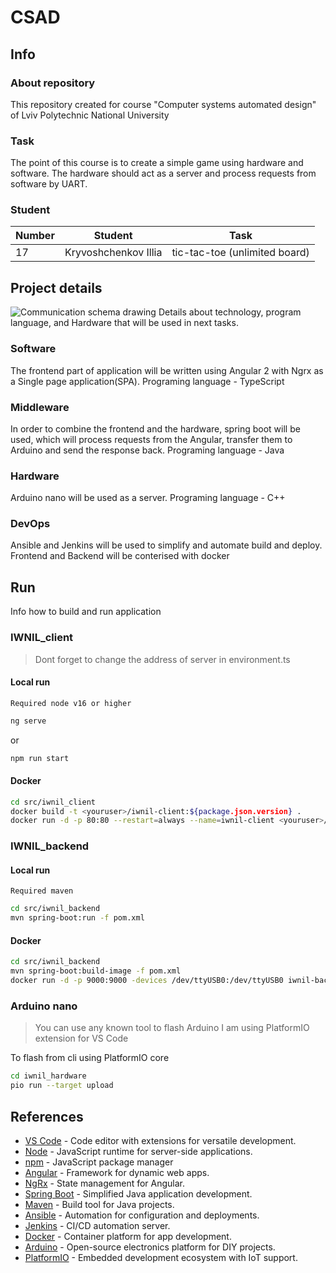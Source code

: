 # CSAD

## Info
### About repository
This repository created for course "Computer systems automated design" of Lviv Polytechnic National University

### Task
The point of this course is to create a simple game using hardware and software. The hardware should act as a server and process requests from software by UART.

### Student
| Number | Student | Task |
| ------ | ------- | ---- |
| 17 | Kryvoshchenkov Illia | tic-tac-toe (unlimited board) |

## Project details
![Communication schema drawing](https://github.com/dimoybiyca/csdt2024ki49kryvyidmytro13/blob/feature/develop/task2/media/Communication_Schema.jpg?raw=true)
Details about technology, program language, and Hardware that will be
used in next tasks.
### Software
The frontend part of application will be written using Angular 2 with Ngrx as a Single page application(SPA). Programing language - TypeScript

### Middleware
In order to combine the frontend and the hardware, spring boot will be used, which will process requests from the Angular, transfer them to Arduino and send the response back. Programing language - Java

### Hardware
Arduino nano will be used as a server. Programing language - C++

### DevOps
Ansible and Jenkins will be used to simplify and automate build and deploy. Frontend and Backend will be conterised with docker

## Run
Info how to build and run application
### IWNIL_client
> Dont forget to change the address of server in environment.ts
#### Local run
`Required node v16 or higher`
 ```sh 
 ng serve
 ```
 or
 ```sh 
 npm run start
 ```
#### Docker
 ```sh 
 cd src/iwnil_client
 docker build -t <youruser>/iwnil-client:${package.json.version} .
 docker run -d -p 80:80 --restart=always --name=iwnil-client <youruser>/iwnil-client:${package.json.version}
 ```
 
### IWNIL_backend
#### Local run
`Required maven`
 ```sh
 cd src/iwnil_backend
 mvn spring-boot:run -f pom.xml
 ```
#### Docker
 ```sh 
 cd src/iwnil_backend
 mvn spring-boot:build-image -f pom.xml
 docker run -d -p 9000:9000 -devices /dev/ttyUSB0:/dev/ttyUSB0 iwnil-backend:<version>
 ```
### Arduino nano
 > You can use any known tool to flash Arduino
 > I am using PlatformIO extension for VS Code
 
 To flash from cli using PlatformIO core
 ```sh 
 cd iwnil_hardware
 pio run --target upload
 ```
 
## References
- [VS Code] - Code editor with extensions for versatile development.
- [Node] - JavaScript runtime for server-side applications.
- [npm] - JavaScript package manager
- [Angular] - Framework for dynamic web apps.
- [NgRx] - State management for Angular.
- [Spring Boot] - Simplified Java application development.
- [Maven] - Build tool for Java projects.
- [Ansible] - Automation for configuration and deployments.
- [Jenkins] - CI/CD automation server.
- [Docker] - Container platform for app development.
- [Arduino] - Open-source electronics platform for DIY projects.
- [PlatformIO] - Embedded development ecosystem with IoT support.

[VS Code]: <https://code.visualstudio.com/>
[Angular]: <https://angular.io/>
[NgRx]: <https://ngrx.io/>
[Node]: <https://nodejs.org/en>
[npm]: <https://docs.npmjs.com/downloading-and-installing-node-js-and-npm>
[Spring Boot]: <https://spring.io/projects/spring-boot>
[Maven]: <https://maven.apache.org/>
[Ansible]: <https://docs.ansible.com/>
[Jenkins]: <https://www.jenkins.io/>
[Docker]: <https://www.docker.com/>
[Arduino]: <https://www.arduino.cc/>
[PlatformIO]: <https://platformio.org/install/cli>
